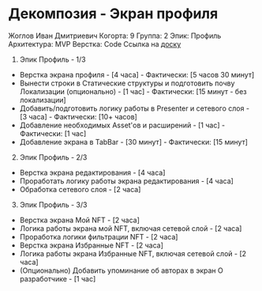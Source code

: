 #  Декомпозия - Экран профиля

Жоглов Иван Дмитриевич
Когорта: 9
Группа: 2
Эпик: Профиль
Архитектура: MVP
Верстка: Code
Ссылка на [доску](https://github.com/users/iamjohansson/projects/2/views/1) 

1. Эпик Профиль - 1/3
- Верстка экрана профиля - [4 часа] - Фактически: [5 часов 30 минут]
- Вынести строки в Статические структуры и подготовить почву Локализации (опционально) -  [1 час] - Фактически: [15 минут - без локализации]
- Добавить/подготовить логику работы в Presenter и сетевого слоя - [3 часа] - Фактически: [10+ часов]
- Добавление необходимых Asset'ов и расширений - [1 час] - Фактически: [1 час]
- Добавление экрана в TabBar - [30 минут] - Фактически: [15 минут]

2. Эпик Профиль - 2/3
- Верстка экрана редактирования - [4 часа]
- Проработать логику работы экрана редактирования - [4 часа]
- Обработка сетевого слоя - [2 часа]

3. Эпик Профиль - 3/3
- Верстка экрана Мой NFT - [2 часа]
- Логика работы экрана мой NFT, включая сетевой слой - [2 часа]
- Проработка логики фильтрации NFT - [2 часа]
- Верстка экрана Избранные NFT - [2 часа]
- Логика работы экрана Избранные NFT, включая сетевой слой - [2 часа]
- (Опционально) Добавить упоминание об авторах в экран О разработчике - [1 час]
